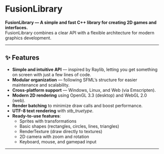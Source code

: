 # FusionLibrary

**FusionLibrary — A simple and fast C++ library for creating 2D games and interfaces.**  
 FusionLibrary combines a clear API with a flexible architecture for modern graphics development.


---

## ✨ Features

- **Simple and intuitive API** — inspired by Raylib, letting you get something on screen with just a few lines of code.
- **Modular organization** — following SFML’s structure for easier maintenance and scalability.
- **Cross-platform support** — Windows, Linux, and Web (via Emscripten).
- **Modern 2D rendering** using OpenGL 3.3 (desktop) and WebGL 2.0 (web).
- **Render batching** to minimize draw calls and boost performance.
- **UTF-8 text rendering** with *stb_truetype*.
- **Ready-to-use features**:
  - Sprites with transformations
  - Basic shapes (rectangles, circles, lines, triangles)
  - RenderTexture (draw directly to textures)
  - 2D camera with zoom and rotation
  - Keyboard, mouse, and gamepad input

---

<!-- 

## ⚠️ Project Status

> **Warning:** This project is currently **experimental** and mainly aimed at **learning and prototyping**.  
> For production-ready applications, consider well-established libraries like [Raylib](https://www.raylib.com/) and [SFML](https://www.sfml-dev.org/).



---

## 📦 Supported Platforms

- **Windows** — OpenGL 3.3 Core
- **Linux** — OpenGL 3.3 Core
- **Web** — WebAssembly / WebGL 2.0 via Emscripten

---

## 🛠 Building the Project

**Requirements:**
- CMake >= 3.25
- C++ compiler with C++20 support
- [GLFW](https://www.glfw.org/) (included in the project)

**Build example:**
```bash
git clone https://github.com/marconaveni/FusionLibrary.git
cd FusionLibrary
cmake -B build
cmake --build build
```

---

## 🚀 Quick Example

```cpp
#include "window.h"

int main() {
    Fusion::Window window;
    window.InitWindow("Hello it is work", 800, 600);
    window.SetTargetFPS(60);

    while (!window.WindowShouldClose()) {
        window.BeginDrawing();
        window.Clear({0.2f, 0.3f, 0.3f, 1.0f});
        window.DrawCircle({400, 300}, 50, {1.0f, 0.5f, 0.2f, 1.0f});
        window.EndDrawing();
    }

    window.Close();
    return 0;
}
```

---

## 📚 Inspirations

FusionLibrary draws strong inspiration from two standout libraries in the game development world:

- **[Raylib](https://www.raylib.com/)** — for its extreme simplicity and beginner-friendly approach, enabling quick results with minimal learning curve.  
- **[SFML](https://www.sfml-dev.org/)** — for its modular architecture and clear separation of responsibilities, resulting in clean and scalable code.

---

## 🛣️ Roadmap

- [ ] **Audio (miniaudio)**  
  - Integrate miniaudio (WAV/OGG/MP3) with a simple API: load/play/stop/loop, volume, and pan.

- [ ] **Text – immediate improvements**  
  - Remove the hardcoded atlas size (1024×1024): dynamically calculate atlas size based on `fontSize`/`charCount`.

- [ ] **Multiple windows**  
  - Refactor `Core::PollEvents()` and shared context to support multiple windows without repeating `glfwPollEvents()`.

- [ ] **Debug tools**  
  - FPS overlay (quickly render on screen).  
  - Logging system with levels.

- [ ] **Build as a library**  
  - Generate a library target: e.g., FusionLibrary as static (`.a`/`.lib`) and shared (`.so`/`.dll`).  
  - CMake options: e.g., `FUSION_BUILD_SHARED` (ON/OFF) and `FUSION_BUILD_EXAMPLES` (ON/OFF).  
  - Installation and consumption.

- [ ] **Platform Web (parity with Desktop)**  
  - Full input support (keyboard, mouse, wheel, gamepad) with current/previous state tracking (same as desktop), mirroring the `Platform` interface.  
  - Time/FPS: measure frame time (using `emscripten_get_now()` or `glfwGetTime()`) and expose `GetFrameTime()`, `GetFPS()`, `GetTime()`.  
  - Window/resize: return `GetWindowSize()`, signal `IsWindowResized()`, and adjust viewport/projection.  
  - Main loop already exists (`emscripten_set_main_loop_arg`), but integrate with:
    - `PollEventsAndUpdate()` (swap + input update + time).  
    - `SetTargetFPS()` (web mode: rely on VSYNC/Emscripten; document limitations).  
  - Callbacks: register key/mouse/scroll/resize in GLFW (works in Emscripten) and update state arrays, same as desktop.  
  - Gamepad: map `glfwGetGamepadState` on web (when available) and apply deadzone.
- [ ] **Code Improvements / Refactor**
  - Translate all in-code comments and log messages from Portuguese to English.
  - Standardize naming conventions, includes order, and formatting across the codebase.


---

## 📄 License

*(To be defined)*
